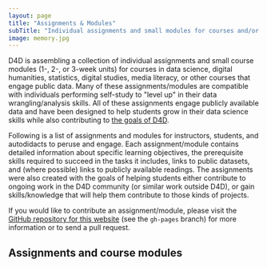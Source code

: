 ```yaml
---
layout: page
title: "Assignments & Modules"
subTitle: "Individual assignments and small modules for courses and/or self-study"
image: memory.jpg
---
```


D4D is assembling a collection of individual assignments and small course modules (1-, 2-, or 3-week units) for courses in data science, digital humanities, statistics, digital studies, media literacy, or other courses that engage public data. Many of these assignments/modules are compatible with individuals performing self-study to "level up" in their data wrangling/analysis skills. All of these assignments engage publicly available data and have been designed to help students grow in their data science skills while also contributing to <a href="http://datafordemocracy.org/about.html" target="blank_">the goals of D4D</a>.

Following is a list of assignments and modules for instructors, students, and autodidacts to peruse and engage. Each assignment/module contains detailed information about specific learning objectives, the prerequisite skills required to succeed in the tasks it includes, links to public datasets, and (where possible) links to publicly available readings. The assignments were also created with the goals of helping students either contribute to ongoing work in the D4D community (or similar work outside D4D), or gain skills/knowledge that will help them contribute to those kinds of projects.

If you would like to contribute an assignment/module, please visit the <a href="https://github.com/data4Democracy/educational-hub" target="blank_">GitHub repository for this website</a> (see the `gh-pages` branch) for more information or to send a pull request.

## Assignments and course modules

<!-- List existing assignments and modules here. As the list grows, start to organize by category in whatever way makes the most sense. -->
